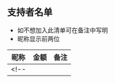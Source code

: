 ## 支持者名单
- 如不想加入此清单可在备注中写明
- 昵称显示前两位


| 昵称 | 金额 | 备注
| ------------- | ------------- | ------------- |
<!-- | | | | -->
